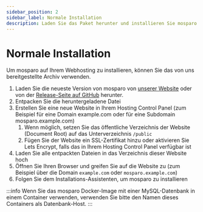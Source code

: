 ```yaml
---
sidebar_position: 2
sidebar_label: Normale Installation
description: Laden Sie das Paket herunter und installieren Sie mosparo in 6 einfachen Schritten.
---
```


# Normale Installation

Um mosparo auf Ihrem Webhosting zu installieren, können Sie das von uns bereitgestellte Archiv verwenden.

1. Laden Sie die neueste Version von mosparo von [unserer Website](https://mosparo.io/releases/) oder von der [Release-Seite auf GitHub](https://github.com/mosparo/mosparo/releases) herunter.
2. Entpacken Sie die heruntergeladene Datei
3. Erstellen Sie eine neue Website in Ihrem Hosting Control Panel (zum Beispiel für eine Domain example.com oder für eine Subdomain mosparo.example.com)
   1. Wenn möglich, setzen Sie das öffentliche Verzeichnis der Website (Document Root) auf das Unterverzeichnis `/public`
   2. Fügen Sie der Website ein SSL-Zertifikat hinzu oder aktivieren Sie Lets Encrypt, falls das in Ihrem Hosting Control Panel verfügbar ist
4. Laden Sie alle entpackten Dateien in das Verzeichnis dieser Website hoch
5. Öffnen Sie Ihren Browser und greifen Sie auf die Website zu (zum Beispiel über die Domain `example.com` oder `mosparo.example.com`)
6. Folgen Sie dem Installations-Assistenten, um mosparo zu installieren

:::info
Wenn Sie das mosparo Docker-Image mit einer MySQL-Datenbank in einem Container verwenden, verwenden Sie bitte den Namen dieses Containers als Datenbank-Host.
:::
